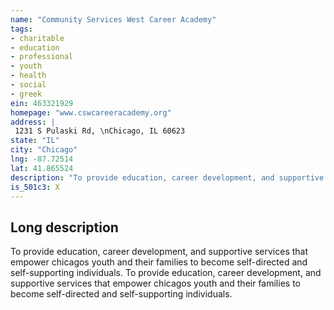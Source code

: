 ```yaml
---
name: "Community Services West Career Academy"
tags:
- charitable
- education
- professional
- youth
- health
- social
- greek
ein: 463321929
homepage: "www.cswcareeracademy.org"
address: |
 1231 S Pulaski Rd, \nChicago, IL 60623
state: "IL"
city: "Chicago"
lng: -87.72514
lat: 41.865524
description: "To provide education, career development, and supportive services that empower chicagos youth and their families to become self-directed and self-supporting individuals. "
is_501c3: X
---
```


## Long description

To provide education, career development, and supportive services that empower chicagos youth and their families to become self-directed and self-supporting individuals. To provide education, career development, and supportive services that empower chicagos youth and their families to become self-directed and self-supporting individuals. 
